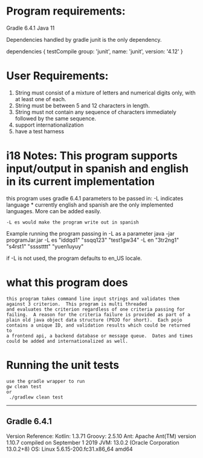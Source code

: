 # Program requirements:
Gradle 6.4.1
Java 11

Dependencies handled by gradle
junit is the only dependency. 

dependencies {
    testCompile group: 'junit', name: 'junit', version: '4.12'
}

# User Requirements:  
   1) String must consist of a mixture of letters and numerical digits only, with at least one of each.
   2) String must be between 5 and 12 characters in length.
   3) String must not contain any sequence of characters immediately followed by the same sequence.
   4) support internationalization
   5) have a test harness

# i18 Notes: This program supports input/output in spanish and english in its current implementation
this program uses gradle 6.4.1
parameters to be passed in: 
-L indicates language * currently english and spanish are the only implemented languages.  More can be added easily. 

    -L es would make the program write out in spanish

Example running the program passing in -L as a parameter
java -jar programJar.jar -L es "iddqd1" "ssqq123" "test1gw34"
-L en "3tr2ng1" "s4rst1" "sssstttt" "yuen1uyuy"

if -L is not used, the program defaults to en_US locale. 

# what this program does
    this program takes command line input strings and validates them against 3 criterion.  This program is multi threaded
    and evaluates the criterion regardless of one criteria passing for failing.  A reason for the criteria failure is provided as part of a 
    plain old java object data structure (POJO for short).  Each pojo contains a unique ID, and validation results which could be returned to 
    a frontend api, a backend database or message queue.  Dates and times could be added and internationalized as well. 
    
# Running the unit tests
    use the gradle wrapper to run 
    gw clean test 
    or
     ./gradlew clean test
 
    
------------------------------------------------------------
Gradle 6.4.1
------------------------------------------------------------

Version Reference: 
Kotlin:       1.3.71
Groovy:       2.5.10
Ant:          Apache Ant(TM) version 1.10.7 compiled on September 1 2019
JVM:          13.0.2 (Oracle Corporation 13.0.2+8)
OS:           Linux 5.6.15-200.fc31.x86_64 amd64
